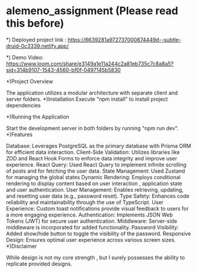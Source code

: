 # alemeno_assignment (Please read this before)

*) Deployed project link : https://6639281a972737000874449d--subtle-druid-0c3339.netlify.app/

*) Demo Video: https://www.loom.com/share/e3149a1e11a244c2a81eb735c7c8a8a5?sid=314b9107-1543-4560-bf0f-0497145b5830

*)Project Overview

The application utilizes a modular architecture with separate client and server folders.
*)Installation
Execute "npm install" to install project dependencies

*)Running the Application

Start the development server in both folders by running "npm run dev".
*)Features

Database: Leverages PostgreSQL as the primary database with Prisma ORM for efficient data interaction.
Client-Side Validation: Utilizes libraries like ZOD and React Hook Forms to enforce data integrity and improve user experience.
React Query: Used React Query to implement infinite scrolling of posts and for fetching the user data.
State Management: Used Zustand for managing the global states
Dynamic Rendering: Employs conditional rendering to display content based on user interaction , application state and user authentication.
User Management: Enables retrieving, updating, and resetting user data (e.g., password reset).
Type Safety: Enhances code reliability and maintainability through the use of TypeScript.
User Experience: Custom toast notifications provide visual feedback to users for a more engaging experience.
Authentication: Implements JSON Web Tokens (JWT) for secure user authentication.
Middleware: Server-side middleware is incorporated for added functionality.
Password Visibility: Added show/hide button to toggle the visibility of the password.
Responsive Design: Ensures optimal user experience across various screen sizes.
*)Disclaimer

While design is not my core strength , but I surely possesses the ability to replicate provided designs.
